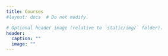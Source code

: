 ```yaml
---
title: Courses
#layout: docs  # Do not modify.

# Optional header image (relative to `static/img/` folder).
header:
  caption: ""
  image: ""
---
```

